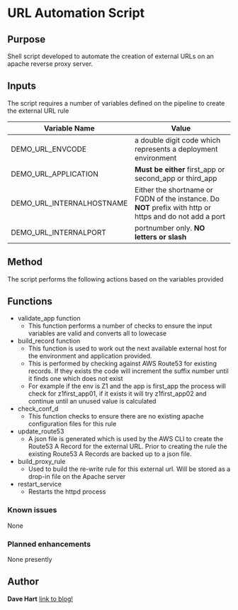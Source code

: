 # URL Automation Script

## Purpose
Shell script developed to automate the creation of external URLs on an apache
reverse proxy server.

## Inputs
The script requires a number of variables defined on the pipeline to create the external URL rule

Variable Name        | Value
---------------------|----------------------
DEMO_URL_ENVCODE | a double digit code which represents a deployment environment
DEMO_URL_APPLICATION | **Must be either** first_app or second_app or third_app
DEMO_URL_INTERNALHOSTNAME | Either the shortname or FQDN of the instance. Do **NOT** prefix with http or https and do not add a port
DEMO_URL_INTERNALPORT | portnumber only. **NO letters or slash**

## Method
The script performs the following actions based on the variables provided

## Functions
- validate_app function
  - This function performs a number of checks to ensure the input variables are valid and converts all to lowecase
- build_record function
  - This function is used to work out the next available external host for the environment and application provided.
  - This is performed by checking against AWS Route53 for existing records. If they exists the code will increment the suffix number until it finds one which does not exist
  - For example if the env is Z1 and the app is first_app the process will check for z1first_app01, if it exists it will try z1first_app02 and continue until an unused value is calculated
- check_conf_d
  - This function checks to ensure there are no existing apache configuration files for this rule
- update_route53
  - A json file is generated which is used by the AWS CLI to create the Route53 A Record for the external URL.
Prior to creating the rule the existing Route53 A Records are backed up to a json file.
- build_proxy_rule
  - Used to build the re-write rule for this external url. Will be stored as a drop-in file on the Apache server
- restart_service
  - Restarts the httpd process

### Known issues
None

### Planned enhancements
None presently

## Author
**Dave Hart**
[link to blog!](https://davehart.co.uk)

